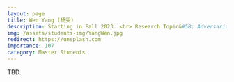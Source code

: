 ```yaml
---
layout: page
title: Wen Yang (杨雯)
description: Starting in Fall 2023. <br> Research Topic&#58; Adversarial Attack &#38; Defense.
img: /assets/students-img/YangWen.jpg
redirect: https://unsplash.com
importance: 107
category: Master Students
---
```


TBD.
